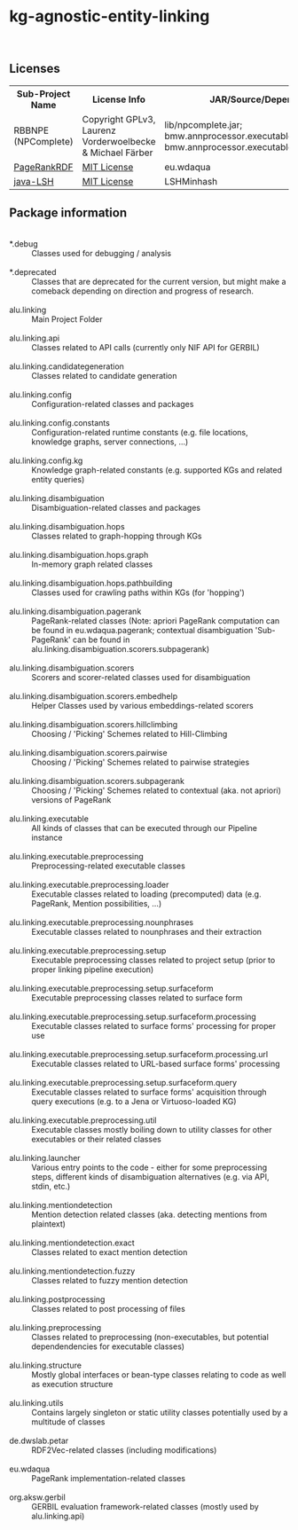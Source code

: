 # kg-agnostic-entity-linking
<body>
<br>
<h2> Licenses </h2>
 <table style="width:100%">
  <tr>
    <th>Sub-Project Name</th>
    <th>License Info</th>
    <th>JAR/Source/Dependency Location</th>
  </tr>
  <tr>
    <td>RBBNPE (NPComplete)</td>
    <td>Copyright GPLv3, Laurenz Vorderwoelbecke &amp; Michael Färber</td>
    <td>
    lib/npcomplete.jar;</br>
    bmw.annprocessor.executable.NPExtractionManager;<br>
    bmw.annprocessor.executable.NPExtractionManagerTest
    </td>
  </tr>
  <tr>
    <td><a href="https://github.com/WDAqua/PageRankRDF">PageRankRDF</a></td>
    <td><a href="https://github.com/WDAqua/PageRankRDF/blob/master/LICENSE">MIT License</a></td>
    <td>eu.wdaqua</td>
  </tr>
  <tr>
    <td><a href="https://github.com/tdebatty/java-LSH">java-LSH</a></td>
    <td><a href="https://github.com/tdebatty/java-LSH/blob/master/LICENSE.md">MIT License</a></td>
    <td>LSHMinhash</td>
  </tr>
  
  
</table> 


<h2>Package information</h2>
<dl></br>
<dt>*.debug</dt>
	<dd>Classes used for debugging / analysis</dd></br>
<dt>*.deprecated</dt>
	<dd>Classes that are deprecated for the current version, but might make a comeback depending on direction and progress of research.</dd></br>
<dt>alu.linking</dt>
	<dd>Main Project Folder</dd></br>
<dt>alu.linking.api</dt>
	<dd>Classes related to API calls (currently only NIF API for GERBIL)</dd></br>
<dt>alu.linking.candidategeneration</dt>
	<dd>Classes related to candidate generation</dd></br>
<dt>alu.linking.config</dt>
	<dd>Configuration-related classes and packages</dd></br>
<dt>alu.linking.config.constants</dt>
	<dd>Configuration-related runtime constants (e.g. file locations, knowledge graphs, server connections, ...)</dd></br>
<dt>alu.linking.config.kg</dt>
	<dd>Knowledge graph-related constants (e.g. supported KGs and related entity queries)</dd></br>
<dt>alu.linking.disambiguation</dt>
	<dd>Disambiguation-related classes and packages</dd></br>
<dt>alu.linking.disambiguation.hops</dt>
	<dd>Classes related to graph-hopping through KGs</dd></br>
<dt>alu.linking.disambiguation.hops.graph</dt>
	<dd>In-memory graph related classes</dd></br>
<dt>alu.linking.disambiguation.hops.pathbuilding</dt>
	<dd>Classes used for crawling paths within KGs (for 'hopping')</dd></br>
<dt>alu.linking.disambiguation.pagerank	<dd></dt>
	<dd>PageRank-related classes (Note: apriori PageRank computation can be found in eu.wdaqua.pagerank; contextual disambiguation 'Sub-PageRank' can be found in alu.linking.disambiguation.scorers.subpagerank)</dd></br>
<dt>alu.linking.disambiguation.scorers</dt>
	<dd>Scorers and scorer-related classes used for disambiguation</dd></br>
<dt>alu.linking.disambiguation.scorers.embedhelp</dt>
	<dd>Helper Classes used by various embeddings-related scorers</dd></br>
<dt>alu.linking.disambiguation.scorers.hillclimbing</dt>
	<dd>Choosing / 'Picking' Schemes related to Hill-Climbing</dd></br>
<dt>alu.linking.disambiguation.scorers.pairwise</dt>
	<dd>Choosing / 'Picking' Schemes related to pairwise strategies</dd></br>
<dt>alu.linking.disambiguation.scorers.subpagerank</dt>
	<dd>Choosing / 'Picking' Schemes related to contextual (aka. not apriori) versions of PageRank</dd></br>
<dt>alu.linking.executable</dt>
	<dd>All kinds of classes that can be executed through our Pipeline instance</dd></br>
<dt>alu.linking.executable.preprocessing</dt>
	<dd>Preprocessing-related executable classes</dd></br>
<dt>alu.linking.executable.preprocessing.loader</dt>
	<dd>Executable classes related to loading (precomputed) data (e.g. PageRank, Mention possibilities, ...)</dd></br>
<dt>alu.linking.executable.preprocessing.nounphrases</dt>
	<dd>Executable classes related to nounphrases and their extraction</dd></br>
<dt>alu.linking.executable.preprocessing.setup</dt>
	<dd>Executable preprocessing classes related to project setup (prior to proper linking pipeline execution)</dd></br>
<dt>alu.linking.executable.preprocessing.setup.surfaceform</dt>
	<dd>Executable preprocessing classes related to surface form</dd></br>
<dt>alu.linking.executable.preprocessing.setup.surfaceform.processing</dt>
	<dd>Executable classes related to surface forms' processing for proper use</dd></br>
<dt>alu.linking.executable.preprocessing.setup.surfaceform.processing.url</dt>
	<dd>Executable classes related to URL-based surface forms' processing</dd></br>
<dt>alu.linking.executable.preprocessing.setup.surfaceform.query</dt>
	<dd>Executable classes related to surface forms' acquisition through query executions (e.g. to a Jena or Virtuoso-loaded KG)</dd></br>
<dt>alu.linking.executable.preprocessing.util</dt>
	<dd>Executable classes mostly boiling down to utility classes for other executables or their related classes</dd></br>
<dt>alu.linking.launcher</dt>
	<dd>Various entry points to the code - either for some preprocessing steps, different kinds of disambiguation alternatives (e.g. via API, stdin, etc.)</dd></br>
<dt>alu.linking.mentiondetection</dt>
	<dd>Mention detection related classes (aka. detecting mentions from plaintext)</dd></br>
<dt>alu.linking.mentiondetection.exact</dt>
	<dd>Classes related to exact mention detection</dd></br>
<dt>alu.linking.mentiondetection.fuzzy</dt>
	<dd>Classes related to fuzzy mention detection</dd></br>
<dt>alu.linking.postprocessing</dt>
	<dd>Classes related to post processing of files</dd></br>
<dt>alu.linking.preprocessing</dt>
	<dd>Classes related to preprocessing (non-executables, but potential dependendencies for executable classes)</dd></br>
<dt>alu.linking.structure</dt>
	<dd>Mostly global interfaces or bean-type classes relating to code as well as execution structure</dd></br>
<dt>alu.linking.utils</dt>
	<dd>Contains largely singleton or static utility classes potentially used by a multitude of classes</dd></br>
<dt>de.dwslab.petar</dt>
	<dd>RDF2Vec-related classes (including modifications)</dd></br>
<dt>eu.wdaqua</dt>
	<dd>PageRank implementation-related classes</dd></br>
<dt>org.aksw.gerbil</dt>
	<dd>GERBIL evaluation framework-related classes (mostly used by alu.linking.api)</dd>
</dl>

</body>